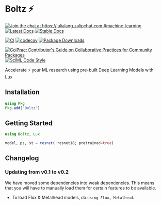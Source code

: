 # Boltz ⚡

[![Join the chat at https://julialang.zulipchat.com #machine-learning](https://img.shields.io/static/v1?label=Zulip&message=chat&color=9558b2&labelColor=389826)](https://julialang.zulipchat.com/#narrow/stream/machine-learning)
[![Latest Docs](https://img.shields.io/badge/docs-latest-blue.svg)](https://luxdl.github.io/Boltz.jl/dev)
[![Stable Docs](https://img.shields.io/badge/docs-stable-blue.svg)](https://luxdl.github.io/Boltz.jl/stable)

[![CI](https://github.com/LuxDL/Boltz.jl/actions/workflows/CI.yml/badge.svg)](https://github.com/LuxDL/Boltz.jl/actions/workflows/CI.yml)
[![codecov](https://codecov.io/gh/LuxDL/Boltz.jl/branch/main/graph/badge.svg?token=YBImUxz5qO)](https://codecov.io/gh/LuxDL/Boltz.jl)
[![Package Downloads](https://shields.io/endpoint?url=https://pkgs.genieframework.com/api/v1/badge/Boltz)](https://pkgs.genieframework.com?packages=Boltz)

[![ColPrac: Contributor's Guide on Collaborative Practices for Community Packages](https://img.shields.io/badge/ColPrac-Contributor's%20Guide-blueviolet)](https://github.com/SciML/ColPrac)
[![SciML Code Style](https://img.shields.io/static/v1?label=code%20style&message=SciML&color=9558b2&labelColor=389826)](https://github.com/SciML/SciMLStyle)

Accelerate ⚡ your ML research using pre-built Deep Learning Models with Lux

## Installation

```julia
using Pkg
Pkg.add("Boltz")
```

## Getting Started

```julia
using Boltz, Lux

model, ps, st = resnet(:resnet18; pretrained=true)
```

## Changelog

### Updating from v0.1 to v0.2

We have moved some dependencies into weak dependencies. This means that you will have to
manually load them for certain features to be available.

* To load Flux & Metalhead models, do `using Flux, Metalhead`.
